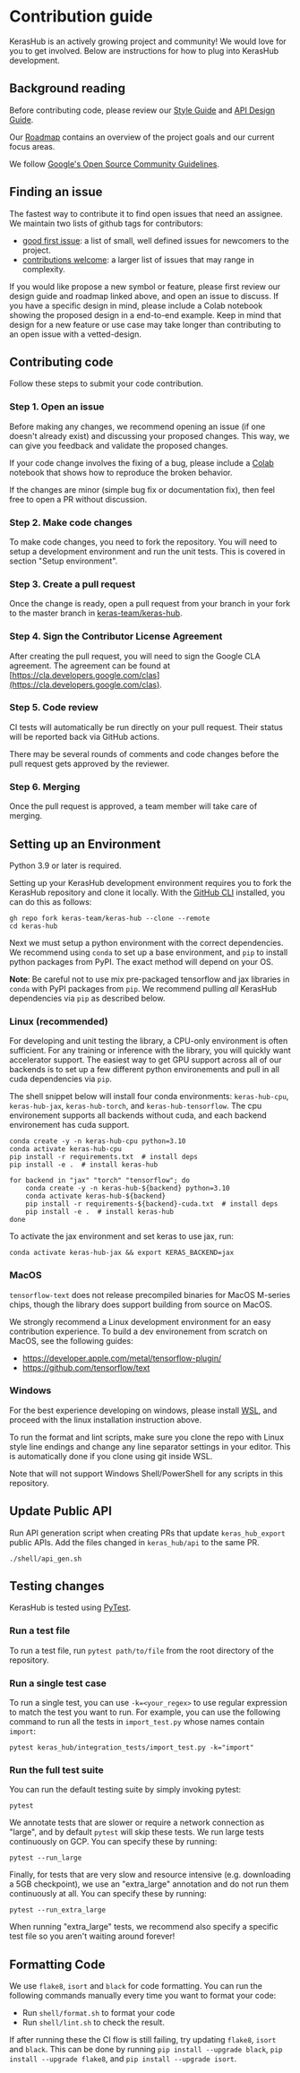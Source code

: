 # Contribution guide

KerasHub is an actively growing project and community! We would love for you
to get involved. Below are instructions for how to plug into KerasHub
development.

## Background reading

Before contributing code, please review our [Style Guide](STYLE_GUIDE.md) and
[API Design Guide](API_DESIGN_GUIDE.md).

Our [Roadmap](ROADMAP.md) contains an overview of the project goals and our
current focus areas.

We follow
[Google's Open Source Community Guidelines](https://opensource.google/conduct/).

## Finding an issue

The fastest way to contribute it to find open issues that need an assignee. We
maintain two lists of github tags for contributors:

 - [good first issue](https://github.com/keras-team/keras-hub/issues?q=is%3Aissue+is%3Aopen+label%3A%22good+first+issue%22):
   a list of small, well defined issues for newcomers to the project.
 - [contributions welcome](https://github.com/keras-team/keras-hub/issues?q=is%3Aissue+is%3Aopen+label%3A%22contributions+welcome%22):
   a larger list of issues that may range in complexity.

If you would like propose a new symbol or feature, please first review our
design guide and roadmap linked above, and open an issue to discuss. If you have
a specific design in mind, please include a Colab notebook showing the proposed
design in a end-to-end example. Keep in mind that design for a new feature or
use case may take longer than contributing to an open issue with a
vetted-design.

## Contributing code

Follow these steps to submit your code contribution.

### Step 1. Open an issue

Before making any changes, we recommend opening an issue (if one doesn't already
exist) and discussing your proposed changes. This way, we can give you feedback
and validate the proposed changes.

If your code change involves the fixing of a bug, please include a
[Colab](https://colab.research.google.com/) notebook that shows
how to reproduce the broken behavior.

If the changes are minor (simple bug fix or documentation fix), then feel free
to open a PR without discussion.

### Step 2. Make code changes

To make code changes, you need to fork the repository. You will need to setup a
development environment and run the unit tests. This is covered in section
"Setup environment".

### Step 3. Create a pull request

Once the change is ready, open a pull request from your branch in your fork to
the master branch in 
[keras-team/keras-hub](https://github.com/keras-team/keras-hub).

### Step 4. Sign the Contributor License Agreement

After creating the pull request, you will need to sign the Google CLA agreement.
The agreement can be found at
[https://cla.developers.google.com/clas](https://cla.developers.google.com/clas).

### Step 5. Code review

CI tests will automatically be run directly on your pull request.  Their
status will be reported back via GitHub actions.

There may be several rounds of comments and code changes before the pull
request gets approved by the reviewer.

### Step 6. Merging

Once the pull request is approved, a team member will take care of merging.

## Setting up an Environment

Python 3.9 or later is required.

Setting up your KerasHub development environment requires you to fork the
KerasHub repository and clone it locally. With the
[GitHub CLI](https://github.com/cli/cli) installed, you can do this as follows:

```shell
gh repo fork keras-team/keras-hub --clone --remote
cd keras-hub
```

Next we must setup a python environment with the correct dependencies. We
recommend using `conda` to set up a base environment, and `pip` to install
python packages from PyPI. The exact method will depend on your OS.

**Note**: Be careful not to use mix pre-packaged tensorflow and jax libraries in
`conda` with PyPI packages from `pip`. We recommend pulling *all* KerasHub
dependencies via `pip` as described below.

### Linux (recommended)

For developing and unit testing the library, a CPU-only environment is often
sufficient. For any training or inference with the library, you will quickly
want accelerator support. The easiest way to get GPU support across all of our
backends is to set up a few different python environements and pull in all cuda
dependencies via `pip`.

The shell snippet below will install four conda environments: `keras-hub-cpu`,
`keras-hub-jax`, `keras-hub-torch`, and `keras-hub-tensorflow`. The cpu
environement supports all backends without cuda, and each backend environement
has cuda support.

```shell
conda create -y -n keras-hub-cpu python=3.10
conda activate keras-hub-cpu
pip install -r requirements.txt  # install deps
pip install -e .  # install keras-hub

for backend in "jax" "torch" "tensorflow"; do
    conda create -y -n keras-hub-${backend} python=3.10
    conda activate keras-hub-${backend}
    pip install -r requirements-${backend}-cuda.txt  # install deps
    pip install -e .  # install keras-hub
done
```

To activate the jax environment and set keras to use jax, run:

```shell
conda activate keras-hub-jax && export KERAS_BACKEND=jax
```

### MacOS

`tensorflow-text` does not release precompiled binaries for MacOS M-series
chips, though the library does support building from source on MacOS.

We strongly recommend a Linux development environment for an easy contribution
experience. To build a dev environement from scratch on MacOS, see the following
guides:

- https://developer.apple.com/metal/tensorflow-plugin/
- https://github.com/tensorflow/text

### Windows

For the best experience developing on windows, please install
[WSL](https://learn.microsoft.com/en-us/windows/wsl/install), and proceed with
the linux installation instruction above.

To run the format and lint scripts, make sure you clone the repo with Linux
style line endings and change any line separator settings in your editor.
This is automatically done if you clone using git inside WSL.

Note that will not support Windows Shell/PowerShell for any scripts in this
repository.

## Update Public API

Run API generation script when creating PRs that update `keras_hub_export`
public APIs. Add the files changed in `keras_hub/api` to the same PR.

```
./shell/api_gen.sh
```

## Testing changes

KerasHub is tested using [PyTest](https://docs.pytest.org/en/6.2.x/).

### Run a test file

To run a test file, run `pytest path/to/file` from the root directory of the
repository.

### Run a single test case

To run a single test, you can use `-k=<your_regex>`
to use regular expression to match the test you want to run. For example, you
can use the following command to run all the tests in `import_test.py`
whose names contain `import`:

```shell
pytest keras_hub/integration_tests/import_test.py -k="import"
```

### Run the full test suite

You can run the default testing suite by simply invoking pytest:

```shell
pytest
```

We annotate tests that are slower or require a network connection as "large",
and by default `pytest` will skip these tests. We run large tests continuously
on GCP. You can specify these by running:

```shell
pytest --run_large
```

Finally, for tests that are very slow and resource intensive (e.g. downloading
a 5GB checkpoint), we use an "extra_large" annotation and do not run them
continuously at all. You can specify these by running:

```shell
pytest --run_extra_large
```

When running "extra_large" tests, we recommend also specify a specific test file
so you aren't waiting around forever!

## Formatting Code

We use `flake8`, `isort` and `black` for code formatting.  You can run
the following commands manually every time you want to format your code:

- Run `shell/format.sh` to format your code
- Run `shell/lint.sh` to check the result.

If after running these the CI flow is still failing, try updating `flake8`,
`isort` and `black`. This can be done by running `pip install --upgrade black`,
`pip install --upgrade flake8`, and `pip install --upgrade isort`.
